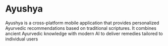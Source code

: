 # Ayushya
Ayushya is a cross-platform mobile application that provides personalized Ayurvedic recommendations based on traditional scriptures. It combines ancient Ayurvedic knowledge with modern AI to deliver remedies tailored to individual users

